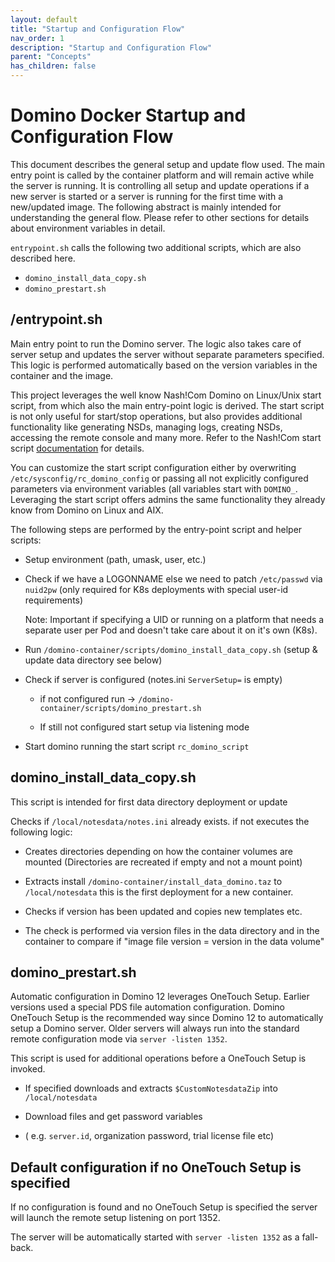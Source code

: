 ```yaml
---
layout: default
title: "Startup and Configuration Flow"
nav_order: 1
description: "Startup and Configuration Flow"
parent: "Concepts"
has_children: false
---
```


# Domino Docker Startup and Configuration Flow

This document describes the general setup and update flow used.
The main entry point is called by the container platform and will remain active while the server is running.
It is controlling all setup and update operations if a new server is started or a server is running for the first time with a new/updated image.
The following abstract is mainly intended for understanding the general flow. Please refer to other sections for details about environment variables in detail.


`entrypoint.sh` calls the following two additional scripts, which are also described here.
* `domino_install_data_copy.sh`
* `domino_prestart.sh`


## /entrypoint.sh

Main entry point to run the Domino server.
The logic also takes care of server setup and updates the server without separate parameters specified.
This logic is performed automatically based on the version variables in the container and the image.

This project leverages the well know Nash!Com Domino on Linux/Unix start script, from which also the main entry-point logic is derived.
The start script is not only useful for start/stop operations, but also provides additional functionality like
generating NSDs, managing logs, creating NSDs, accessing the remote console and many more.
Refer to the Nash!Com start script [documentation](https://nashcom.github.io/domino-startscript/) for details.

You can customize the start script configuration either by overwriting `/etc/sysconfig/rc_domino_config`
or passing all not explicitly configured parameters via environment variables
(all variables start with `DOMINO_`. Leveraging the start script offers admins the same functionality they already know from Domino on Linux and AIX.

The following steps are performed by the entry-point script and helper scripts:

- Setup environment (path, umask, user, etc.)

- Check if we have a LOGONNAME else we need to patch `/etc/passwd` via `nuid2pw` (only required for K8s deployments with special user-id requirements)

  Note: Important if specifying a UID or running on a platform that needs a separate user per Pod and doesn't take care about it on it's own (K8s).

- Run `/domino-container/scripts/domino_install_data_copy.sh` (setup & update data directory see below)


- Check if server is configured (notes.ini `ServerSetup=` is empty)

  - if not configured run -> `/domino-container/scripts/domino_prestart.sh`

  - If still not configured start setup via listening mode


- Start domino running the start script `rc_domino_script`


## domino_install_data_copy.sh

This script is intended for first data directory deployment or update

Checks if `/local/notesdata/notes.ini` already exists. if not executes the following logic:

- Creates directories depending on how the container volumes are mounted
  (Directories are recreated if empty and not a mount point)

- Extracts install `/domino-container/install_data_domino.taz` to `/local/notesdata`
  this is the first deployment for a new container.


- Checks if version has been updated and copies new templates etc.
- The check is performed via version files in the data directory and in the container to compare if "image file version = version in the data volume"


## domino_prestart.sh

Automatic configuration in Domino 12 leverages OneTouch Setup.
Earlier versions used a special PDS file automation configuration.
Domino OneTouch Setup is the recommended way since Domino 12 to automatically setup a Domino server.
Older servers will always run into the standard remote configuration mode via `server -listen 1352`.

This script is used for additional operations before a OneTouch Setup is invoked.

- If specified downloads and extracts `$CustomNotesdataZip` into `/local/notesdata`

- Download files and get password variables

- ( e.g. `server.id`, organization password, trial license file etc)


## Default configuration if no OneTouch Setup is specified

If no configuration is found and no OneTouch Setup is specified the server will launch the remote setup listening on port 1352.

The server will be automatically started with `server -listen 1352` as a fall-back.

